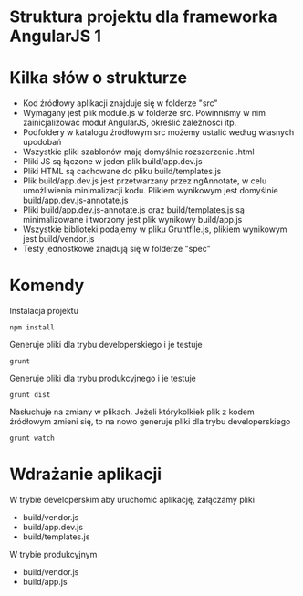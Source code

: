 # Struktura projektu dla frameworka AngularJS 1

# Kilka słów o strukturze
- Kod źródłowy aplikacji znajduje się w folderze "src"
- Wymagany jest plik module.js w folderze src. Powinniśmy w nim zainicjalizować moduł AngularJS, określić zależności itp.
- Podfoldery w katalogu źródłowym src możemy ustalić według własnych upodobań
- Wszystkie pliki szablonów mają domyślnie rozszerzenie .html
- Pliki JS są łączone w jeden plik build/app.dev.js
- Pliki HTML są cachowane do pliku build/templates.js
- Plik build/app.dev.js jest przetwarzany przez ngAnnotate, w celu umożliwienia minimalizacji kodu. Plikiem wynikowym jest domyślnie build/app.dev.js-annotate.js
- Pliki build/app.dev.js-annotate.js oraz build/templates.js są minimalizowane i tworzony jest plik wynikowy build/app.js
- Wszystkie biblioteki podajemy w pliku Gruntfile.js, plikiem wynikowym jest build/vendor.js
- Testy jednostkowe znajdują się w folderze "spec"

# Komendy

Instalacja projektu

`npm install`

Generuje pliki dla trybu developerskiego i je testuje

`grunt`

Generuje pliki dla trybu produkcyjnego i je testuje

`grunt dist`

Nasłuchuje na zmiany w plikach. Jeżeli którykolkiek plik z kodem źródłowym zmieni się, to na nowo generuje pliki dla trybu developerskiego

`grunt watch`

# Wdrażanie aplikacji

W trybie developerskim aby uruchomić aplikację, załączamy pliki 

- build/vendor.js
- build/app.dev.js
- build/templates.js

W trybie produkcyjnym 

- build/vendor.js 
- build/app.js

